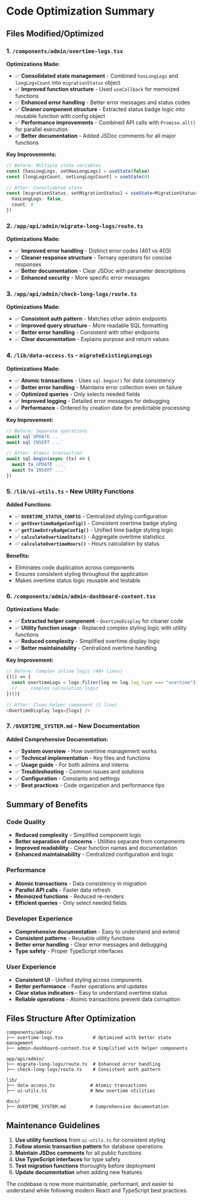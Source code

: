 # Code Optimization Summary

## Files Modified/Optimized

### 1. `/components/admin/overtime-logs.tsx`
**Optimizations Made:**
- ✅ **Consolidated state management** - Combined `hasLongLogs` and `longLogsCount` into `migrationStatus` object
- ✅ **Improved function structure** - Used `useCallback` for memoized functions
- ✅ **Enhanced error handling** - Better error messages and status codes
- ✅ **Cleaner component structure** - Extracted status badge logic into reusable function with config object
- ✅ **Performance improvements** - Combined API calls with `Promise.all()` for parallel execution
- ✅ **Better documentation** - Added JSDoc comments for all major functions

**Key Improvements:**
```typescript
// Before: Multiple state variables
const [hasLongLogs, setHasLongLogs] = useState(false)
const [longLogsCount, setLongLogsCount] = useState(0)

// After: Consolidated state
const [migrationStatus, setMigrationStatus] = useState<MigrationStatus>({
  hasLongLogs: false,
  count: 0
})
```

### 2. `/app/api/admin/migrate-long-logs/route.ts`
**Optimizations Made:**
- ✅ **Improved error handling** - Distinct error codes (401 vs 403)
- ✅ **Cleaner response structure** - Ternary operators for concise responses
- ✅ **Better documentation** - Clear JSDoc with parameter descriptions
- ✅ **Enhanced security** - More specific error messages

### 3. `/app/api/admin/check-long-logs/route.ts`
**Optimizations Made:**
- ✅ **Consistent auth pattern** - Matches other admin endpoints
- ✅ **Improved query structure** - More readable SQL formatting
- ✅ **Better error handling** - Consistent with other endpoints
- ✅ **Clear documentation** - Explains purpose and return values

### 4. `/lib/data-access.ts` - `migrateExistingLongLogs`
**Optimizations Made:**
- ✅ **Atomic transactions** - Uses `sql.begin()` for data consistency
- ✅ **Better error handling** - Maintains error collection even on failure
- ✅ **Optimized queries** - Only selects needed fields
- ✅ **Improved logging** - Detailed error messages for debugging
- ✅ **Performance** - Ordered by creation date for predictable processing

**Key Improvement:**
```typescript
// Before: Separate operations
await sql`UPDATE ...`
await sql`INSERT ...`

// After: Atomic transaction
await sql.begin(async (tx) => {
  await tx`UPDATE ...`
  await tx`INSERT ...`
})
```

### 5. `/lib/ui-utils.ts` - New Utility Functions
**Added Functions:**
- ✅ **`OVERTIME_STATUS_CONFIG`** - Centralized styling configuration
- ✅ **`getOvertimeBadgeConfig()`** - Consistent overtime badge styling
- ✅ **`getTimeEntryBadgeConfig()`** - Unified time badge styling logic
- ✅ **`calculateOvertimeStats()`** - Aggregate overtime statistics
- ✅ **`calculateOvertimeHours()`** - Hours calculation by status

**Benefits:**
- Eliminates code duplication across components
- Ensures consistent styling throughout the application
- Makes overtime status logic reusable and testable

### 6. `/components/admin/admin-dashboard-content.tsx`
**Optimizations Made:**
- ✅ **Extracted helper component** - `OvertimeDisplay` for cleaner code
- ✅ **Utility function usage** - Replaced complex styling logic with utility functions
- ✅ **Reduced complexity** - Simplified overtime display logic
- ✅ **Better maintainability** - Centralized overtime handling

**Key Improvement:**
```typescript
// Before: Complex inline logic (40+ lines)
{(() => {
  const overtimeLogs = logs.filter(log => log.log_type === "overtime")
  // ... complex calculation logic
})()}

// After: Clean helper component (1 line)
<OvertimeDisplay logs={logs} />
```

### 7. `/OVERTIME_SYSTEM.md` - New Documentation
**Added Comprehensive Documentation:**
- ✅ **System overview** - How overtime management works
- ✅ **Technical implementation** - Key files and functions
- ✅ **Usage guide** - For both admins and interns
- ✅ **Troubleshooting** - Common issues and solutions
- ✅ **Configuration** - Constants and settings
- ✅ **Best practices** - Code organization and performance tips

## Summary of Benefits

### Code Quality
- **Reduced complexity** - Simplified component logic
- **Better separation of concerns** - Utilities separate from components
- **Improved readability** - Clear function names and documentation
- **Enhanced maintainability** - Centralized configuration and logic

### Performance
- **Atomic transactions** - Data consistency in migration
- **Parallel API calls** - Faster data refresh
- **Memoized functions** - Reduced re-renders
- **Efficient queries** - Only select needed fields

### Developer Experience
- **Comprehensive documentation** - Easy to understand and extend
- **Consistent patterns** - Reusable utility functions
- **Better error handling** - Clear error messages and debugging
- **Type safety** - Proper TypeScript interfaces

### User Experience
- **Consistent UI** - Unified styling across components
- **Better performance** - Faster operations and updates
- **Clear status indicators** - Easy to understand overtime status
- **Reliable operations** - Atomic transactions prevent data corruption

## Files Structure After Optimization

```
components/admin/
├── overtime-logs.tsx           # Optimized with better state management
├── admin-dashboard-content.tsx # Simplified with helper components

app/api/admin/
├── migrate-long-logs/route.ts  # Enhanced error handling
├── check-long-logs/route.ts    # Consistent auth pattern

lib/
├── data-access.ts             # Atomic transactions
├── ui-utils.ts                # New overtime utilities

docs/
├── OVERTIME_SYSTEM.md         # Comprehensive documentation
```

## Maintenance Guidelines

1. **Use utility functions** from `ui-utils.ts` for consistent styling
2. **Follow atomic transaction pattern** for database operations
3. **Maintain JSDoc comments** for all public functions
4. **Use TypeScript interfaces** for type safety
5. **Test migration functions** thoroughly before deployment
6. **Update documentation** when adding new features

The codebase is now more maintainable, performant, and easier to understand while following modern React and TypeScript best practices.
